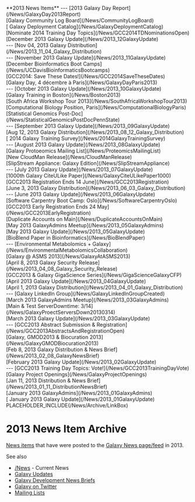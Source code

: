 <div class='linkbox'>
**2013 News Items**
---
[2013 Galaxy Day Report](/News/GalaxyDay2013Report)<br />
[Galaxy Community Log Board](/News/CommunityLogBoard)<br />
[ Galaxy Deployment Catalog](/News/GalaxyDeploymentCatalog)<br />
[Nominate 2014 Training Day Topics](/News/GCC2014TDNominationsOpen)<br />
[December 2013 Galaxy Update](/News/2013_12GalaxyUpdate)<br />
---
[Nov 04, 2013 Galaxy Distribution](/News/2013_11_04_Galaxy_Distribution)<br />
---
[November 2013 Galaxy Update](/News/2013_11GalaxyUpdate)<br />
[December Bioinformatics Boot Camps](/News/UCDavisBioinformaticsBootcamps)<br />
[GCC2014: Save These Dates!](/News/GCC2014SaveTheseDates)<br />
[Galaxy Day, 4 décembre à Paris](/News/GalaxyDayParis2013)<br />
---
[October 2013 Galaxy Update](/News/2013_10GalaxyUpdate)<br />
[Galaxy Training in Boston](/News/Boston2013)<br />
[South Africa Workshop Tour 2013](/News/SouthAfricaWorkshopTour2013)<br />
[Computational Biology Position, Paris](/News/ComputationalBiologyParis)<br />
[Statistical Genomics Post-Doc](/News/StatisticalGenomicsPostDocPennState)<br />
---
[September 2013 Galaxy Update](/News/2013_09GalaxyUpdate)<br />
[Aug 12, 2013 Galaxy Distribution](/News/2013_08_12_Galaxy_Distribution)<br />
[ 2014 Galaxy Training Survey](/News/2014GalaxyTrainingSurvey)<br />
---
[August 2013 Galaxy Update](/News/2013_08GalaxyUpdate)<br />
[Galaxy Protoeomics Mailing List](/News/ProteomicsMailingList)<br />
[New CloudMan Release](/News/CloudManRelease)<br />
[SlipStream Appliance: Galaxy Edition](/News/SlipStreamAppliance)<br />
---
[July 2013 Galaxy Update](/News/2013_07GalaxyUpdate)<br />
[1000th Galaxy CiteULike Paper](/News/GalaxyCiteULikePaper1000)<br />
[GCC2013 Registration Ends 14 June](/News/GCC2013Registration)<br />
[June 3, 2013 Galaxy Distribution](/News/2013_06_03_Galaxy_Distribution)<br />
---
[June 2013 Galaxy Update](/News/2013_06GalaxyUpdate)<br />
[Software Carpentry Boot Camp: Oslo](/News/SoftwareCarpentryOslo)<br />
[GCC2013 Early Registration Ends 24 May](/News/GCC2013EarlyRegistration)<br />
[Duplicate Accounts on Main](/News/DuplicateAccountsOnMain)<br />
[May 2013 GalaxyAdmins Meetup](/News/2013_05GalaxyAdmins)<br />
[May 2013 Galaxy Update](/News/2013_05GalaxyUpdate)<br />
[BioBlend Paper in Bioinformatics](/News/BioBlendPaper)<br />
---
[Environmental Metabolomics + Galaxy](/News/EnvironmentalMetabolomicsCollaboration)<br />
[Galaxy @ ASMS 2013](/News/GalaxyAtASMS2013)<br />
[April 8, 2013 Galaxy Security Release](/News/2013_04_08_Galaxy_Security_Release)<br />
[GCC2013 & Galaxy GigaScience Series](/News/GigaScienceGalaxyCFP)<br />
[April 2013 Galaxy Update](/News/2013_04GalaxyUpdate)<br />
[April 1, 2013 Galaxy Distribution](/News/2013_04_01_Galaxy_Distribution)<br />
---
[Galaxy LinkedIn Group](/News/GalaxyLinkedInGroupCreated)<br />
[March 2013 GalaxyAdmins Meetup](/News/2013_03GalaxyAdmins)<br />
[Main & Test ServerDowntime: 3/14](/News/GalaxyProectServersDown20130314)<br />
[March 2013 Galaxy Update](/News/2013_03GalaxyUpdate)<br />
---
[GCC2013 Abstract Submission & Registration](/News/GCC2013AbstractsAndRegistrationOpen)<br />
[Galaxy, GMOD2013 & Biocuration 2013](/News/GalaxyGMODBiocuration2013)<br />
[Feb 8, 2013 Galaxy Distribution & News Brief](/News/2013_02_08_GalaxyNewsBrief)<br />
[February 2013 Galaxy Update](/News/2013_02GalaxyUpdate)<br />
---
[GCC2013 Training Day Topics: Vote!](/News/GCC2013TrainingDayVote)<br />
[Galaxy Project Openings](/News/GalaxyProjectOpenings)<br />
[Jan 11, 2013 Distribution & News Brief](/News/2013_01_11_DistributionNewsBrief)<br />
[January 2013 GalaxyAdmins](/News/2013_01GalaxyAdmins)<br />
[ January 2013 Galaxy Update](/News/2013_01GalaxyUpdate)<br />
</div>
PLACEHOLDER_INCLUDE(/News/Archive/LinkBox)

# 2013 News Item Archive

[News items](/News) that have were posted to the [Galaxy News page/feed](/News) in 2013.

See also 
* [/News](/News) - Current News
* [Galaxy Updates](/GalaxyUpdates)
* [Galaxy Development News Briefs](/DevNewsBriefs)
* [Galaxy on Twitter](/GalaxyOnTwitter)
* [Mailing Lists](/MailingLists)

<div class='newsItemList'>
 

